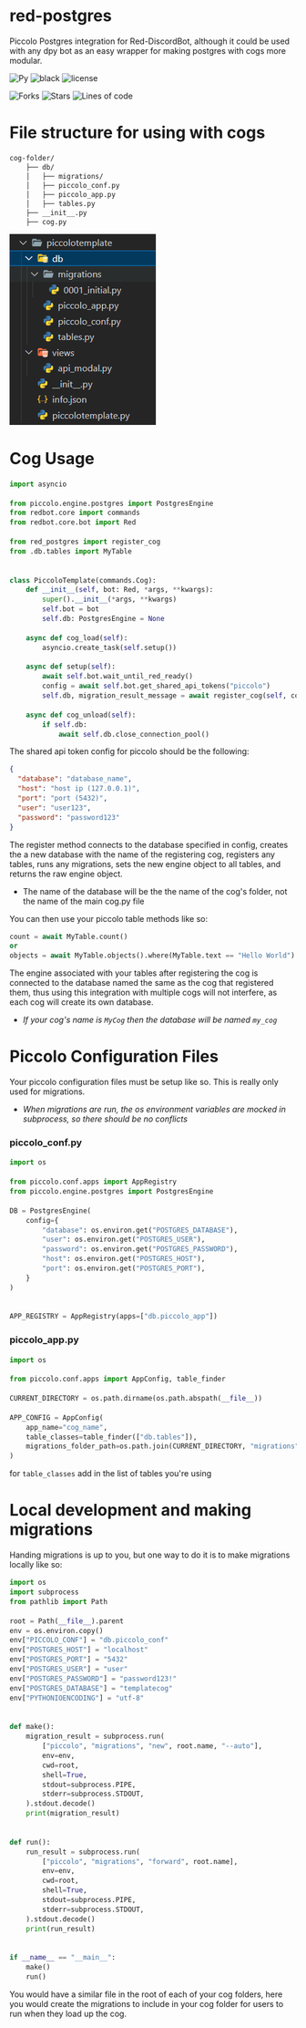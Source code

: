 # red-postgres

Piccolo Postgres integration for Red-DiscordBot, although it could be used with any dpy bot as an easy wrapper for making postgres with cogs more modular.

![Py](https://img.shields.io/badge/python-v3.11-yellow?style=for-the-badge)
![black](https://img.shields.io/badge/style-black-000000?style=for-the-badge&?link=https://github.com/psf/black)
![license](https://img.shields.io/github/license/Vertyco/red-postgres?style=for-the-badge)

![Forks](https://img.shields.io/github/forks/Vertyco/red-postgres?style=for-the-badge&color=9cf)
![Stars](https://img.shields.io/github/stars/Vertyco/red-postgres?style=for-the-badge&color=yellow)
![Lines of code](https://img.shields.io/tokei/lines/github/Vertyco/red-postgres?color=ff69b4&label=Lines&style=for-the-badge)

# File structure for using with cogs

```
cog-folder/
    ├── db/
    │   ├── migrations/
    │   ├── piccolo_conf.py
    │   ├── piccolo_app.py
    │   ├── tables.py
    ├── __init__.py
    ├── cog.py
```

![SCHEMA](.github/ASSETS/schema.png)

# Cog Usage

```python
import asyncio

from piccolo.engine.postgres import PostgresEngine
from redbot.core import commands
from redbot.core.bot import Red

from red_postgres import register_cog
from .db.tables import MyTable


class PiccoloTemplate(commands.Cog):
    def __init__(self, bot: Red, *args, **kwargs):
        super().__init__(*args, **kwargs)
        self.bot = bot
        self.db: PostgresEngine = None

    async def cog_load(self):
        asyncio.create_task(self.setup())

    async def setup(self):
        await self.bot.wait_until_red_ready()
        config = await self.bot.get_shared_api_tokens("piccolo")
        self.db, migration_result_message = await register_cog(self, config, [MyTable])

    async def cog_unload(self):
        if self.db:
            await self.db.close_connection_pool()
```

The shared api token config for piccolo should be the following:

```json
{
  "database": "database_name",
  "host": "host ip (127.0.0.1)",
  "port": "port (5432)",
  "user": "user123",
  "password": "password123"
}
```

The register method connects to the database specified in config, creates the a new database with the name of the registering cog, registers any tables, runs any migrations, sets the new engine object to all tables, and returns the raw engine object.

- The name of the database will be the the name of the cog's folder, not the name of the main cog.py file

You can then use your piccolo table methods like so:

```python
count = await MyTable.count()
or
objects = await MyTable.objects().where(MyTable.text == "Hello World")
```

The engine associated with your tables after registering the cog is connected to the database named the same as the cog that registered them, thus using this integration with multiple cogs will not interfere, as each cog will create its own database.

- _If your cog's name is `MyCog` then the database will be named `my_cog`_

# Piccolo Configuration Files

Your piccolo configuration files must be setup like so. This is really only used for migrations.

- _When migrations are run, the os environment variables are mocked in subprocess, so there should be no conflicts_

### piccolo_conf.py

```python
import os

from piccolo.conf.apps import AppRegistry
from piccolo.engine.postgres import PostgresEngine

DB = PostgresEngine(
    config={
        "database": os.environ.get("POSTGRES_DATABASE"),
        "user": os.environ.get("POSTGRES_USER"),
        "password": os.environ.get("POSTGRES_PASSWORD"),
        "host": os.environ.get("POSTGRES_HOST"),
        "port": os.environ.get("POSTGRES_PORT"),
    }
)


APP_REGISTRY = AppRegistry(apps=["db.piccolo_app"])
```

### piccolo_app.py

```python
import os

from piccolo.conf.apps import AppConfig, table_finder

CURRENT_DIRECTORY = os.path.dirname(os.path.abspath(__file__))

APP_CONFIG = AppConfig(
    app_name="cog_name",
    table_classes=table_finder(["db.tables"]),
    migrations_folder_path=os.path.join(CURRENT_DIRECTORY, "migrations"),
)
```

for `table_classes` add in the list of tables you're using

# Local development and making migrations

Handing migrations is up to you, but one way to do it is to make migrations locally like so:

```python
import os
import subprocess
from pathlib import Path

root = Path(__file__).parent
env = os.environ.copy()
env["PICCOLO_CONF"] = "db.piccolo_conf"
env["POSTGRES_HOST"] = "localhost"
env["POSTGRES_PORT"] = "5432"
env["POSTGRES_USER"] = "user"
env["POSTGRES_PASSWORD"] = "password123!"
env["POSTGRES_DATABASE"] = "templatecog"
env["PYTHONIOENCODING"] = "utf-8"


def make():
    migration_result = subprocess.run(
        ["piccolo", "migrations", "new", root.name, "--auto"],
        env=env,
        cwd=root,
        shell=True,
        stdout=subprocess.PIPE,
        stderr=subprocess.STDOUT,
    ).stdout.decode()
    print(migration_result)


def run():
    run_result = subprocess.run(
        ["piccolo", "migrations", "forward", root.name],
        env=env,
        cwd=root,
        shell=True,
        stdout=subprocess.PIPE,
        stderr=subprocess.STDOUT,
    ).stdout.decode()
    print(run_result)


if __name__ == "__main__":
    make()
    run()

```

You would have a similar file in the root of each of your cog folders, here you would create the migrations to include in your cog folder for users to run when they load up the cog.
